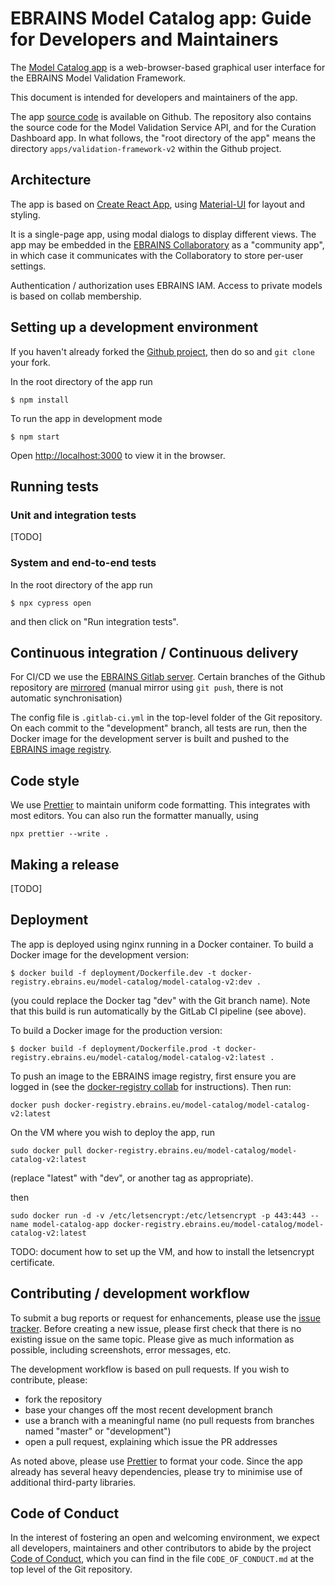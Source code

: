 # EBRAINS Model Catalog app: Guide for Developers and Maintainers

The [Model Catalog app](https://model-catalog.brainsimulation.eu) is a web-browser-based graphical user interface for the EBRAINS Model Validation Framework.

This document is intended for developers and maintainers of the app.

The app [source code](https://github.com/HumanBrainProject/hbp-validation-framework/) is available on Github.
The repository also contains the source code for the Model Validation Service API, and for the Curation Dashboard app.
In what follows, the "root directory of the app" means the directory `apps/validation-framework-v2` within the Github project.

## Architecture

The app is based on [Create React App](https://create-react-app.dev), using [Material-UI](https://material-ui.com) for layout and styling.

It is a single-page app, using modal dialogs to display different views. The app may be embedded in the [EBRAINS Collaboratory](https://wiki.ebrains.eu) as a "community app", in which case it communicates with the Collaboratory to store per-user settings.

Authentication / authorization uses EBRAINS IAM. Access to private models is based on collab membership.

## Setting up a development environment

If you haven't already forked the [Github project](https://github.com/HumanBrainProject/hbp-validation-framework/), then do so and `git clone` your fork.

In the root directory of the app run

```
$ npm install
```

To run the app in development mode

```
$ npm start
```

Open [http://localhost:3000](http://localhost:3000) to view it in the browser.

## Running tests

### Unit and integration tests

[TODO]

### System and end-to-end tests

In the root directory of the app run

```
$ npx cypress open
```

and then click on "Run <nn> integration tests".

## Continuous integration / Continuous delivery

For CI/CD we use the [EBRAINS Gitlab server](https://gitlab.ebrains.eu).
Certain branches of the Github repository are [mirrored](https://gitlab.ebrains.eu/model-validation/hbp-validation-framework/) (manual mirror using `git push`, there is not automatic synchronisation)

The config file is `.gitlab-ci.yml` in the top-level folder of the Git repository. On each commit to the "development" branch, all tests are run, then the Docker image for the development server is built and pushed to the [EBRAINS image registry](https://docker-registry.ebrains.eu/).

## Code style

We use [Prettier](https://prettier.io) to maintain uniform code formatting. This integrates with most editors. You can also run the formatter manually, using

```
npx prettier --write .
```

## Making a release

[TODO]

## Deployment

The app is deployed using nginx running in a Docker container. To build a Docker image for the development version:

```
$ docker build -f deployment/Dockerfile.dev -t docker-registry.ebrains.eu/model-catalog/model-catalog-v2:dev .
```

(you could replace the Docker tag "dev" with the Git branch name). Note that this build is run automatically by the GitLab CI pipeline (see above).

To build a Docker image for the production version:

```
$ docker build -f deployment/Dockerfile.prod -t docker-registry.ebrains.eu/model-catalog/model-catalog-v2:latest .
```

To push an image to the EBRAINS image registry, first ensure you are logged in (see the [docker-registry collab](https://wiki.ebrains.eu/bin/view/Collabs/kubernetes/docker-registry/) for instructions). Then run:

```
docker push docker-registry.ebrains.eu/model-catalog/model-catalog-v2:latest
```

On the VM where you wish to deploy the app, run

```
sudo docker pull docker-registry.ebrains.eu/model-catalog/model-catalog-v2:latest
```

(replace "latest" with "dev", or another tag as appropriate).

then

```
sudo docker run -d -v /etc/letsencrypt:/etc/letsencrypt -p 443:443 --name model-catalog-app docker-registry.ebrains.eu/model-catalog/model-catalog-v2:latest
```

TODO: document how to set up the VM, and how to install the letsencrypt certificate.

## Contributing / development workflow

To submit a bug reports or request for enhancements, please use the [issue tracker](https://github.com/HumanBrainProject/hbp-validation-framework/issues).
Before creating a new issue, please first check that there is no existing issue on the same topic.
Please give as much information as possible, including screenshots, error messages, etc.

The development workflow is based on pull requests. If you wish to contribute, please:

- fork the repository
- base your changes off the most recent development branch
- use a branch with a meaningful name (no pull requests from branches named "master" or "development")
- open a pull request, explaining which issue the PR addresses

As noted above, please use [Prettier](https://prettier.io) to format your code.
Since the app already has several heavy dependencies, please try to minimise use of additional third-party libraries.

## Code of Conduct

In the interest of fostering an open and welcoming environment, we expect all developers, maintainers and other contributors to abide by the project [Code of Conduct](https://github.com/HumanBrainProject/hbp-validation-framework/blob/master/CODE_OF_CONDUCT.md), which you can find in the file `CODE_OF_CONDUCT.md` at the top level of the Git repository.